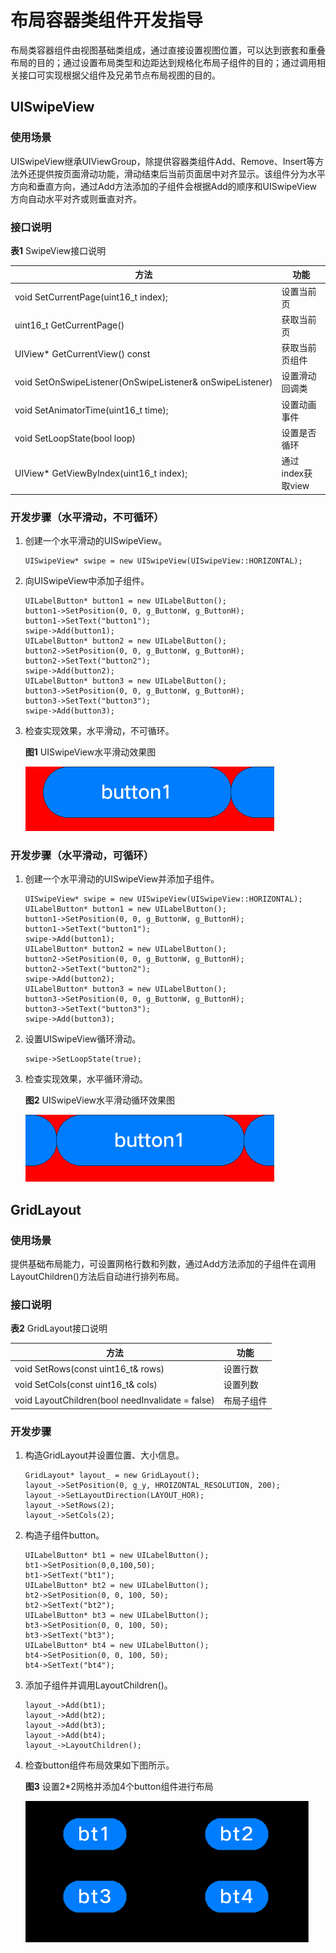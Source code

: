 # 布局容器类组件开发指导


布局类容器组件由视图基础类组成，通过直接设置视图位置，可以达到嵌套和重叠布局的目的；通过设置布局类型和边距达到规格化布局子组件的目的；通过调用相关接口可实现根据父组件及兄弟节点布局视图的目的。


## UISwipeView


### 使用场景

UISwipeView继承UIViewGroup，除提供容器类组件Add、Remove、Insert等方法外还提供按页面滑动功能，滑动结束后当前页面居中对齐显示。该组件分为水平方向和垂直方向，通过Add方法添加的子组件会根据Add的顺序和UISwipeView方向自动水平对齐或则垂直对齐。


### 接口说明

  **表1** SwipeView接口说明

| 方法 | 功能 | 
| -------- | -------- |
| void&nbsp;SetCurrentPage(uint16_t&nbsp;index); | 设置当前页 | 
| uint16_t&nbsp;GetCurrentPage() | 获取当前页 | 
| UIView\*&nbsp;GetCurrentView()&nbsp;const | 获取当前页组件 | 
| void&nbsp;SetOnSwipeListener(OnSwipeListener&amp;&nbsp;onSwipeListener) | 设置滑动回调类 | 
| void&nbsp;SetAnimatorTime(uint16_t&nbsp;time); | 设置动画事件 | 
| void&nbsp;SetLoopState(bool&nbsp;loop) | 设置是否循环 | 
| UIView\*&nbsp;GetViewByIndex(uint16_t&nbsp;index); | 通过index获取view | 


### 开发步骤（水平滑动，不可循环）

1. 创建一个水平滑动的UISwipeView。
     
   ```
   UISwipeView* swipe = new UISwipeView(UISwipeView::HORIZONTAL);
   ```

2. 向UISwipeView中添加子组件。
     
   ```
   UILabelButton* button1 = new UILabelButton();
   button1->SetPosition(0, 0, g_ButtonW, g_ButtonH);
   button1->SetText("button1");
   swipe->Add(button1);
   UILabelButton* button2 = new UILabelButton();
   button2->SetPosition(0, 0, g_ButtonW, g_ButtonH);
   button2->SetText("button2");
   swipe->Add(button2);
   UILabelButton* button3 = new UILabelButton();
   button3->SetPosition(0, 0, g_ButtonW, g_ButtonH);
   button3->SetText("button3");
   swipe->Add(button3);
   ```

3. 检查实现效果，水平滑动，不可循环。
     
     **图1** UISwipeView水平滑动效果图

     ![zh-cn_image_0000001153991438](figures/zh-cn_image_0000001153991438.gif)


### 开发步骤（水平滑动，可循环）

1. 创建一个水平滑动的UISwipeView并添加子组件。
     
   ```
   UISwipeView* swipe = new UISwipeView(UISwipeView::HORIZONTAL);
   UILabelButton* button1 = new UILabelButton();
   button1->SetPosition(0, 0, g_ButtonW, g_ButtonH);
   button1->SetText("button1");
   swipe->Add(button1);
   UILabelButton* button2 = new UILabelButton();
   button2->SetPosition(0, 0, g_ButtonW, g_ButtonH);
   button2->SetText("button2");
   swipe->Add(button2);
   UILabelButton* button3 = new UILabelButton();
   button3->SetPosition(0, 0, g_ButtonW, g_ButtonH);
   button3->SetText("button3");
   swipe->Add(button3);
   ```

2. 设置UISwipeView循环滑动。
     
   ```
   swipe->SetLoopState(true);
   ```

3. 检查实现效果，水平循环滑动。
     
     **图2** UISwipeView水平滑动循环效果图

     ![zh-cn_image_0000001200110781](figures/zh-cn_image_0000001200110781.gif)


## GridLayout


### 使用场景

提供基础布局能力，可设置网格行数和列数，通过Add方法添加的子组件在调用LayoutChildren()方法后自动进行排列布局。


### 接口说明

  **表2** GridLayout接口说明

| 方法 | 功能 | 
| -------- | -------- |
| void&nbsp;SetRows(const&nbsp;uint16_t&amp;&nbsp;rows) | 设置行数 | 
| void&nbsp;SetCols(const&nbsp;uint16_t&amp;&nbsp;cols) | 设置列数 | 
| void&nbsp;LayoutChildren(bool&nbsp;needInvalidate&nbsp;=&nbsp;false) | 布局子组件 | 


### 开发步骤

1. 构造GridLayout并设置位置、大小信息。
     
   ```
   GridLayout* layout_ = new GridLayout();
   layout_->SetPosition(0, g_y, HROIZONTAL_RESOLUTION, 200);
   layout_->SetLayoutDirection(LAYOUT_HOR);
   layout_->SetRows(2);
   layout_->SetCols(2);
   ```

2. 构造子组件button。
     
   ```
   UILabelButton* bt1 = new UILabelButton();
   bt1->SetPosition(0,0,100,50);
   bt1->SetText("bt1");
   UILabelButton* bt2 = new UILabelButton();
   bt2->SetPosition(0, 0, 100, 50);
   bt2->SetText("bt2");
   UILabelButton* bt3 = new UILabelButton();
   bt3->SetPosition(0, 0, 100, 50);
   bt3->SetText("bt3");
   UILabelButton* bt4 = new UILabelButton();
   bt4->SetPosition(0, 0, 100, 50);
   bt4->SetText("bt4");
   ```

3. 添加子组件并调用LayoutChildren()。
     
   ```
   layout_->Add(bt1);
   layout_->Add(bt2);
   layout_->Add(bt3);
   layout_->Add(bt4);
   layout_->LayoutChildren();
   ```

4. 检查button组件布局效果如下图所示。
    
     **图3** 设置2\*2网格并添加4个button组件进行布局

     ![zh-cn_image_0000001197367495](figures/zh-cn_image_0000001197367495.png)
